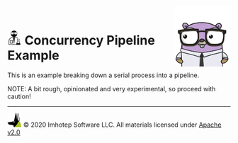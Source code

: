 <img src="assets/gophernand.png" align="right" width="128" height="auto"/>

<br/>

# <img src="assets/lab.png" width="32" height="auto"/> Concurrency Pipeline Example

This is an example breaking down a serial process into a pipeline.

NOTE: A bit rough, opinionated and very experimental, so proceed with caution!

---
<img src="assets/imhotep_logo.png" width="32" height="auto"/> © 2020 Imhotep Software LLC.
All materials licensed under [Apache v2.0](http://www.apache.org/licenses/LICENSE-2.0)